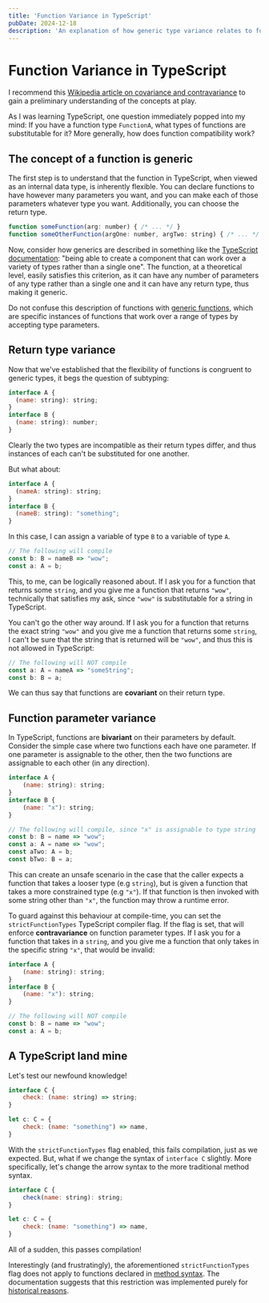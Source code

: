 ```yaml
---
title: 'Function Variance in TypeScript'
pubDate: 2024-12-18
description: 'An explanation of how generic type variance relates to functions, and how that is reflected in TypeScript.'
---
```

# Function Variance in TypeScript

I recommend this [Wikipedia article on covariance and contravariance](https://en.wikipedia.org/wiki/Covariance_and_contravariance_(computer_science)) to gain a preliminary understanding of the concepts at play.

As I was learning TypeScript, one question immediately popped into my mind: If you have a function type  `FunctionA`, what types of functions are substitutable for it? More generally, how does function compatibility work?

## The concept of a function is generic

The first step is to understand that the function in TypeScript, when viewed as an internal data type, is inherently flexible. You can declare functions to have however many parameters you want, and you can make each of those parameters whatever type you want. Additionally, you can choose the return type.

```js
function someFunction(arg: number) { /* ... */ }
function someOtherFunction(argOne: number, argTwo: string) { /* ... */ }
```

Now, consider how generics are described in something like the [TypeScript documentation](https://www.typescriptlang.org/docs/handbook/2/generics.html): "being able to create a component that can work over a variety of types rather than a single one". The function, at a theoretical level, easily satisfies this criterion, as it can have any number of parameters of any type rather than a single one and it can have any return type, thus making it generic.

Do not confuse this description of functions with [generic functions](https://www.typescriptlang.org/docs/handbook/2/generics.html#generic-types), which are specific instances of functions that work over a range of types by accepting type parameters.

## Return type variance

Now that we've established that the flexibility of functions is congruent to generic types, it begs the question of subtyping:
```js
interface A { 
  (name: string): string;
}
interface B { 
  (name: string): number;
}
```

Clearly the two types are incompatible as their return types differ, and thus instances of each can't be substituted for one another. 

But what about:
```js
interface A { 
  (nameA: string): string;
}
interface B { 
  (nameB: string): "something";
}
```

In this case, I can assign a variable of type `B` to a variable of type `A`.
```js
// The following will compile
const b: B = nameB => "wow";
const a: A = b;
```

This, to me, can be logically reasoned about. If I ask you for a function that returns some `string`, and you give me a function that returns `"wow"`, technically that satisfies my ask, since `"wow"` is substitutable for a string in TypeScript.

You can't go the other way around. If I ask you for a function that returns the exact string `"wow"` and you give me a function that returns some `string`, I can't be sure that the string that is returned will be `"wow"`, and thus this is not allowed in TypeScript:
```js
// The following will NOT compile
const a: A = nameA => "someString";
const b: B = a;
```

We can thus say that functions are **covariant** on their return type.

## Function parameter variance

In TypeScript, functions are **bivariant** on their parameters by default. Consider the simple case where two functions each have one parameter. If one parameter is assignable to the other, then the two functions are assignable to each other (in any direction).

```js
interface A {
    (name: string): string;
}
interface B {
    (name: "x"): string;
}

// The following will compile, since "x" is assignable to type string
const b: B = name => "wow";
const a: A = name => "wow";
const aTwo: A = b;
const bTwo: B = a;
```

This can create an unsafe scenario in the case that the caller expects a function that takes a looser type (e.g `string`), but is given a function that takes a more constrained type (e.g `"x"`). If that function is then invoked with some string other than `"x"`, the function may throw a runtime error.

To guard against this behaviour at compile-time, you can set the `strictFunctionTypes` TypeScript compiler flag. If the flag is set, that will enforce **contravariance** on function parameter types. If I ask you for a function that takes in a `string`, and you give me a function that only takes in the specific string `"x"`, that would be invalid:
```js
interface A {
    (name: string): string;
}
interface B {
    (name: "x"): string;
}

// The following will NOT compile
const b: B = name => "wow";
const a: A = b;
```

## A TypeScript land mine

Let's test our newfound knowledge!

```js
interface C {
    check: (name: string) => string;
}

let c: C = {
    check: (name: "something") => name,
}
```

With the `strictFunctionTypes` flag enabled, this fails compilation, just as we expected. But, what if we change the syntax of `interface C` slightly. More specifically, let's change the arrow syntax to the more traditional method syntax.
```js
interface C {
    check(name: string): string;
}

let c: C = {
    check: (name: "something") => name,
}
```

All of a sudden, this passes compilation!

Interestingly (and frustratingly), the aforementioned `strictFunctionTypes` flag does not apply to functions declared in [method syntax](https://developer.mozilla.org/en-US/docs/Web/JavaScript/Reference/Functions/Method_definitions). The documentation suggests that this restriction was implemented purely for [historical reasons](https://www.typescriptlang.org/tsconfig/#strictFunctionTypes).